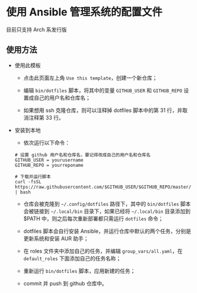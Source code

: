 # 使用 Ansible 管理系统的配置文件

目前只支持 Arch 系发行版

## 使用方法

- 使用此模板

    - 点击此页面左上角 `Use this template`，创建一个新仓库；

    - 编辑 `bin/dotfiles` 脚本，将其中的变量 `GITHUB_USER` 和 `GITHUB_REPO` 设置成自己的用户名和仓库名；

    - 如果想用 ssh 克隆仓库，则可以注释掉 dotfiles 脚本中的第 31 行，并取消注释第 33 行。

- 安装到本地

    - 依次运行以下命令：
    ```shell
    # 设置 github 用户名和仓库名，要记得改成自己的用户名和仓库名
    GITHUB_USER = yourusername
    GITHUB_REPO = yourreponame

    # 下载并运行脚本
    curl -fsSL https://raw.githubusercontent.com/$GITHUB_USER/$GITHUB_REPO/master/bin/dotfiles | bash
    ```
    - 仓库会被克隆到 `~/.config/dotfiles` 路径下，其中的 `bin/dotfiles` 脚本会被链接到 `~/.local/bin` 目录下，如果已经将 `~/.local/bin` 目录添加到 $PATH 中，则之后每次重新部署都只需运行 `dotfiles` 命令；

    - dotfiles 脚本会自行安装 Ansible，并运行仓库中默认的两个任务，分别是更新系统和安装 AUR 助手；

    - 在 roles 文件夹中添加自己的任务，并编辑 `group_vars/all.yaml`，在 `default_roles` 下面添加自己的任务名称；

    - 重新运行 `bin/dotfiles` 脚本，应用新建的任务；

    - commit 并 push 到 github 仓库中。
